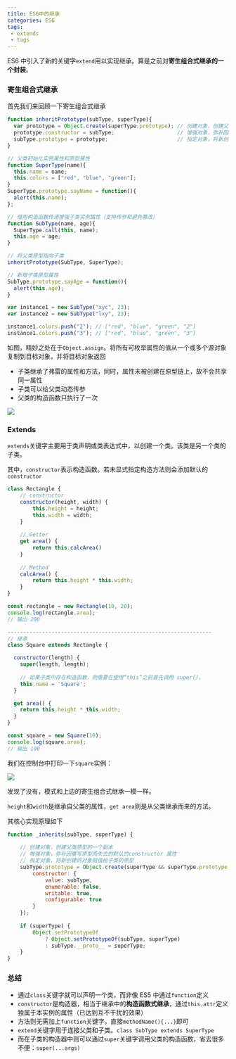 ```yaml
---
title: ES6中的继承
categories: ES6
tags:
 - extends
 - tags
---
```


ES6 中引入了新的关键字`extend`用以实现继承。算是之前对**寄生组合式继承的一个封装**。

<!--more-->

### 寄生组合式继承

首先我们来回顾一下寄生组合式继承

```javascript
function inheritPrototype(subType, superType){
  var prototype = Object.create(superType.prototype); // 创建对象，创建父类原型的一个副本
  prototype.constructor = subType;                    // 增强对象，弥补因重写原型而失去的默认的constructor 属性
  subType.prototype = prototype;                      // 指定对象，将新创建的对象赋值给子类的原型
}

// 父类初始化实例属性和原型属性
function SuperType(name){
  this.name = name;
  this.colors = ["red", "blue", "green"];
}
SuperType.prototype.sayName = function(){
  alert(this.name);
};

// 借用构造函数传递增强子类实例属性（支持传参和避免篡改）
function SubType(name, age){
  SuperType.call(this, name);
  this.age = age;
}

// 将父类原型指向子类
inheritPrototype(SubType, SuperType);

// 新增子类原型属性
SubType.prototype.sayAge = function(){
  alert(this.age);
}

var instance1 = new SubType("xyc", 23);
var instance2 = new SubType("lxy", 23);

instance1.colors.push("2"); // ["red", "blue", "green", "2"]
instance1.colors.push("3"); // ["red", "blue", "green", "3"]

```

如图，精妙之处在于`Object.assign`。将所有可枚举属性的值从一个或多个源对象复制到目标对象，并将目标对象返回

- 子类继承了弗雷的属性和方法，同时，属性未被创建在原型链上，故不会共享同一属性
- 子类可以给父类动态传参
- 父类的构造函数只执行了一次

![](https://pic.superbed.cn/item/5cc7dfed3a213b04175b3cd0)

### Extends

`extends`关键字主要用于类声明或类表达式中，以创建一个类。该类是另一个类的子类。

其中，`constructor`表示构造函数。若未显式指定构造方法则会添加默认的`constructor`

```javascript
class Rectangle {
    // constructor
    constructor(height, width) {
        this.height = height;
        this.width = width;
    }
    
    // Getter
    get area() {
        return this.calcArea()
    }
    
    // Method
    calcArea() {
        return this.height * this.width;
    }
}

const rectangle = new Rectangle(10, 20);
console.log(rectangle.area);
// 输出 200

-----------------------------------------------------------------
// 继承
class Square extends Rectangle {

  constructor(length) {
    super(length, length);
    
    // 如果子类中存在构造函数，则需要在使用“this”之前首先调用 super()。
    this.name = 'Square';
  }

  get area() {
    return this.height * this.width;
  }
}

const square = new Square(10);
console.log(square.area);
// 输出 100

```

我们在控制台中打印一下`square`实例：

![](https://pic.superbed.cn/item/5cc80a273a213b04175d7684)

发现了没有，模式和上边的寄生组合式继承一模一样。

`height`和`width`是继承自父类的属性，`get area`则是从父类继承而来的方法。







其核心实现原理如下

```javascript
function _inherits(subType, superType) {
  
    // 创建对象，创建父类原型的一个副本
    // 增强对象，弥补因重写原型而失去的默认的constructor 属性
    // 指定对象，将新创建的对象赋值给子类的原型
    subType.prototype = Object.create(superType && superType.prototype, {
        constructor: {
            value: subType,
            enumerable: false,
            writable: true,
            configurable: true
        }
    });
    
    if (superType) {
        Object.setPrototypeOf 
            ? Object.setPrototypeOf(subType, superType) 
            : subType.__proto__ = superType;
    }
}
```



### 总结

- 通过`class`关键字就可以声明一个类，而非像 ES5 中通过`function`定义
- `constructor`是构造器，相当于继承中的**构造函数式继承**，通过`this.attr`定义独属于本实例的属性（已达到互不干扰的效果）
- 方法则无需加上`function`关键字，直接`methodName(){...}`即可
- `extend`关键字用于连接父类和子类。`class SubType extends SuperType`
- 而在子类的构造器中则可以通过`super`关键字调用父类的构造函数，省去很多不便：`super(...args)`



